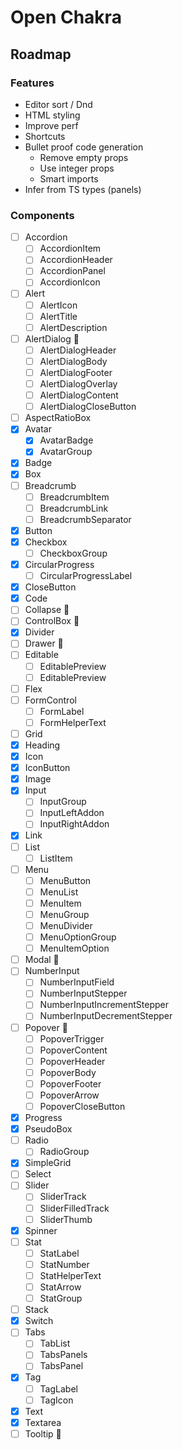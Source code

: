 # Open Chakra

## Roadmap

### Features

- Editor sort / Dnd
- HTML styling
- Improve perf
- Shortcuts
- Bullet proof code generation
  - Remove empty props
  - Use integer props
  - Smart imports
- Infer from TS types (panels)

### Components

- [ ] Accordion
  - [ ] AccordionItem
  - [ ] AccordionHeader
  - [ ] AccordionPanel
  - [ ] AccordionIcon
- [ ] Alert
  - [ ] AlertIcon
  - [ ] AlertTitle
  - [ ] AlertDescription
- [ ] AlertDialog 🧨
  - [ ] AlertDialogHeader
  - [ ] AlertDialogBody
  - [ ] AlertDialogFooter
  - [ ] AlertDialogOverlay
  - [ ] AlertDialogContent
  - [ ] AlertDialogCloseButton
- [ ] AspectRatioBox
- [x] Avatar
  - [x] AvatarBadge
  - [x] AvatarGroup
- [x] Badge
- [x] Box
- [ ] Breadcrumb
  - [ ] BreadcrumbItem
  - [ ] BreadcrumbLink
  - [ ] BreadcrumbSeparator
- [x] Button
- [x] Checkbox
  - [ ] CheckboxGroup
- [x] CircularProgress
  - [ ] CircularProgressLabel
- [x] CloseButton
- [x] Code
- [ ] Collapse 🧨
- [ ] ControlBox 🧨
- [x] Divider
- [ ] Drawer 🧨
- [ ] Editable
  - [ ] EditablePreview
  - [ ] EditablePreview
- [ ] Flex
- [ ] FormControl
  - [ ] FormLabel
  - [ ] FormHelperText
- [ ] Grid
- [x] Heading
- [x] Icon
- [x] IconButton
- [x] Image
- [x] Input
  - [ ] InputGroup
  - [ ] InputLeftAddon
  - [ ] InputRightAddon
- [x] Link
- [ ] List
  - [ ] ListItem
- [ ] Menu
  - [ ] MenuButton
  - [ ] MenuList
  - [ ] MenuItem
  - [ ] MenuGroup
  - [ ] MenuDivider
  - [ ] MenuOptionGroup
  - [ ] MenuItemOption
- [ ] Modal 🧨
- [ ] NumberInput
  - [ ] NumberInputField
  - [ ] NumberInputStepper
  - [ ] NumberInputIncrementStepper
  - [ ] NumberInputDecrementStepper
- [ ] Popover 🧨
  - [ ] PopoverTrigger
  - [ ] PopoverContent
  - [ ] PopoverHeader
  - [ ] PopoverBody
  - [ ] PopoverFooter
  - [ ] PopoverArrow
  - [ ] PopoverCloseButton
- [x] Progress
- [x] PseudoBox
- [ ] Radio
  - [ ] RadioGroup
- [x] SimpleGrid
- [ ] Select
- [ ] Slider
  - [ ] SliderTrack
  - [ ] SliderFilledTrack
  - [ ] SliderThumb
- [x] Spinner
- [ ] Stat
  - [ ] StatLabel
  - [ ] StatNumber
  - [ ] StatHelperText
  - [ ] StatArrow
  - [ ] StatGroup
- [ ] Stack
- [x] Switch
- [ ] Tabs
  - [ ] TabList
  - [ ] TabsPanels
  - [ ] TabsPanel
- [x] Tag
  - [ ] TagLabel
  - [ ] TagIcon
- [x] Text
- [x] Textarea
- [ ] Tooltip 🧨
